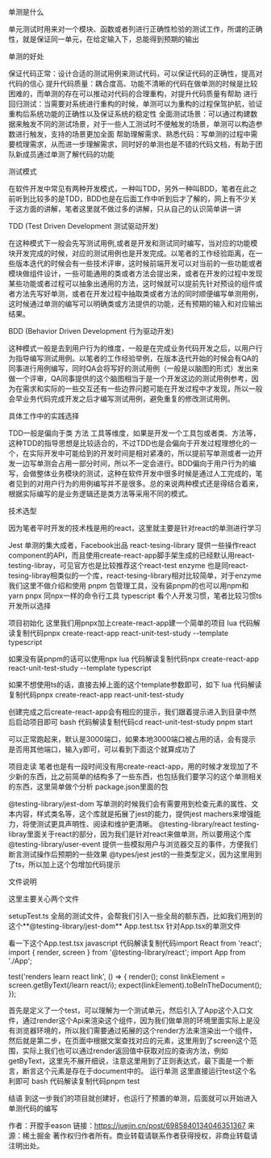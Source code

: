 单测是什么

单元测试时用来对一个模块、函数或者列进行正确性检验的测试工作，所谓的正确性，就是保证同一单元，在给定输入下，总能得到预期的输出


单测的好处

保证代码正常：设计合适的测试用例来测试代码，可以保证代码的正确性，提高对代码的信心
提升代码质量：耦合度高、功能不清晰的代码在做单测的时候是比较困难的，而单测的存在可以推动对代码的合理重构，对提升代码质量有帮助
进行回归测试：当需要对系统进行重构的时候，单测可以为重构的过程保驾护航，验证重构后系统功能的正确性以及保证系统的稳定性
全面测试场景：可以通过构建数据来触发不同的测试场景，对于一些人工测试时不便触发的场景，单测可以构造参数进行触发，支持的场景更加全面
帮助理解需求、熟悉代码：写单测的过程中需要梳理需求，从而进一步理解需求，同时好的单测也是不错的代码文档，有助于团队新成员通过单测了解代码的功能

测试模式

在软件开发中常见有两种开发模式，一种叫TDD，另外一种叫BDD，笔者在此之前听到比较多的是TDD，BDD也是在后面工作中听到后才了解的，网上有不少关于这方面的讲解，笔者这里就不做过多的讲解，只从自己的认识简单讲一讲

TDD (Test Driven Development 测试驱动开发)

在这种模式下一般会先写测试用例,或者是开发和测试同时编写，当对应的功能模块开发完成的时候，对应的测试用例也是开发完成。以笔者的工作经验距离，在一些版本迭代的时候会有一些技术评审，这时候前端开发可以对当前的一些功能或者模块做组件设计，一些可能通用的类或者方法会提出来，或者在开发的过程中发现某些功能或者过程可以抽象出通用的方法，这时候就可以提前先针对预设的组件或者方法先写好单测，或者在开发过程中抽取类或者方法的同时顺便编写单测用例，这时候通过单测的编写可以明确类或方法提供的功能，还有预期的输入和对应输出结果。

BDD (Behavior Driven Development 行为驱动开发)

这种模式一般是去到用户行为的维度，一般是在完成业务代码开发之后，以用户行为指导编写测试用例。以笔者的工作经验举例，在版本迭代开始的时候会有QA的同事进行用例编写，同时QA会将写好的测试用例（一般是以脑图的形式）发出来做一个评审，QA同事提供的这个脑图相当于是一个开发这边的测试用例参考，因为在需求和实际的一些交互还有一些边界问题可能在开发过程中才发现，所以一般会早业务代码完成开发之后才编写测试用例，避免重复的修改测试用例。

具体工作中的实践选择

TDD一般是偏向于类 方法 工具等维度，如果是开发一个工具包或者类、方法等，这种TDD的指导思想是比较适合的，不过TDD也是会偏向于开发过程理想化的一个，在实际开发中可能给到的开发时间是相对紧凑的，所以提前写单测或者一边开发一边写单测会占用一部分时间，所以不一定会进行。BDD偏向于用户行为的编写，会做整体业务模块的测试，这种在软件开发中很多时候是通过人工完成的，笔者见到的对用户行为的用例编写并不是很多。总的来说两种模式还是得结合着来，根据实际编写的是业务逻辑还是类方法等采用不同的模式。

技术选型

因为笔者平时开发的技术栈是用的react，这里就主要是针对react的单测进行学习


Jest 单测的集大成者，Facebook出品
react-tesing-library 提供一些操作react component的API，而且使用create-react-app脚手架生成的已经默认用react-testing-libray，可见官方也是比较推荐这个react-test
enzyme 也是同react-tesing-libray相类似的一个库，react-tesing-library相对比较简单，对于enzyme我们这里不做介绍和使用
pnpm 包管理工具，没有装pnpm的也可以用npm和yarn
pnpx 同npx一样的命令行工具
typescript 看个人开发习惯，笔者比较习惯ts开发所以选择

项目初始化
这里我们用pnpx加上create-react-app建一个简单的项目
lua 代码解读复制代码pnpx create-react-app react-unit-test-study --template typescript

如果没有装pnpm的话可以使用npx
lua 代码解读复制代码npx create-react-app react-unit-test-study --template typescript

如果不想使用ts的话，直接去掉上面的这个template参数即可，如下
lua 代码解读复制代码pnpx create-react-app react-unit-test-study


创建完成之后create-react-app会有相应的提示，我们跟着提示进入到目录中然后启动项目即可
bash 代码解读复制代码cd react-unit-test-study
pnpm start

可以正常跑起来，默认是3000端口，如果本地3000端口被占用的话，会有提示是否用其他端口，输入y即可，可以看到下面这个就算成功了

项目走读
笔者也是有一段时间没有用create-react-app，用的时候才发现加了不少新的东西，比之前简单的结构多了一些东西，也包括我们要学习的这个单测相关的东西，这里简单做个分析
package.json里面的包


@testing-library/jest-dom  写单测的时候我们会有需要用到检查元素的属性、文本内容，样式类名等，这个库就是拓展了jest的能力，提供jest machers来增强能力，将使测试更具声明性、阅读和维护更清晰。
@testing-library/react testing-libray里面关于react的部分，因为我们是针对react来做单测，所以要用这个库
@testing-library/user-event 提供一些模拟用户与浏览器交互的事件，方便我们断言测试操作后预期的一些效果
@types/jest jest的一些类型定义，因为这里用到了ts，所以加上这个包增加代码提示

文件说明

这里主要关心两个文件

setupTest.ts 全局的测试文件，会帮我们引入一些全局的额东西，比如我们用到的这个**@testing-library/jest-dom**
App.test.tsx 针对App.tsx的单测文件

看一下这个App.test.tsx
javascript 代码解读复制代码import React from 'react';
import { render, screen } from '@testing-library/react';
import App from './App';

test('renders learn react link', () => {
  render(<App />);
  const linkElement = screen.getByText(/learn react/i);
  expect(linkElement).toBeInTheDocument();
});

首先是定义了一个test，可以理解为一个测试单元，然后引入了App这个入口文件，通过render这个Api来渲染这个组件，因为我们做单测的环境里面实际上是没有浏览器环境的，所以我们需要通过拓展的这个render方法来渲染出一个组件，然后就是第二步，在页面中根据文案查找对应的元素，这里用到了screen这个范围，实际上我们也可以通过render返回值中获取对应的查询方法，例如getByText，这里先不展开细说，注意这里用到了正则表达式，最下面是一个断言，断言这个元素是存在于document中的。
运行单测
这里直接运行test这个名利即可
bash 代码解读复制代码pnpm test


结语
到这一步我们的项目就创建好，也运行了预置的单测，后面就可以开始进入单测代码的编写

作者：开膛手eason
链接：https://juejin.cn/post/6985840134046351367
来源：稀土掘金
著作权归作者所有。商业转载请联系作者获得授权，非商业转载请注明出处。
